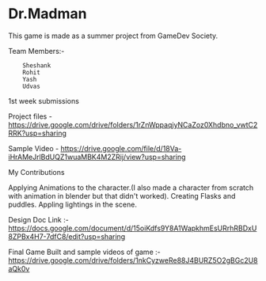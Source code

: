 # Dr.Madman
This game is made as a summer project from GameDev Society.


Team Members:- 

		Sheshank
		Rohit
		Yash
		Udvas


1st week submissions

Project files - https://drive.google.com/drive/folders/1rZnWppaqjyNCaZoz0Xhdbno_vwtC2RRK?usp=sharing

Sample Video - https://drive.google.com/file/d/18Va-iHrAMeJrlBdUQZ1wuaMBK4M2ZRij/view?usp=sharing


My Contributions

Applying Animations to the character.(I also made a character from scratch with animation in blender but that didn't worked).
Creating Flasks and puddles.
Appling lightings in the scene.



Design Doc Link :- https://docs.google.com/document/d/15oiKdfs9Y8A1WapkhmEsURrhRBDxU8ZPBx4H7-7dfC8/edit?usp=sharing

Final Game Built and sample videos of game :- https://drive.google.com/drive/folders/1nkCyzweRe88J4BURZ5O2gBGc2U8aQk0v
